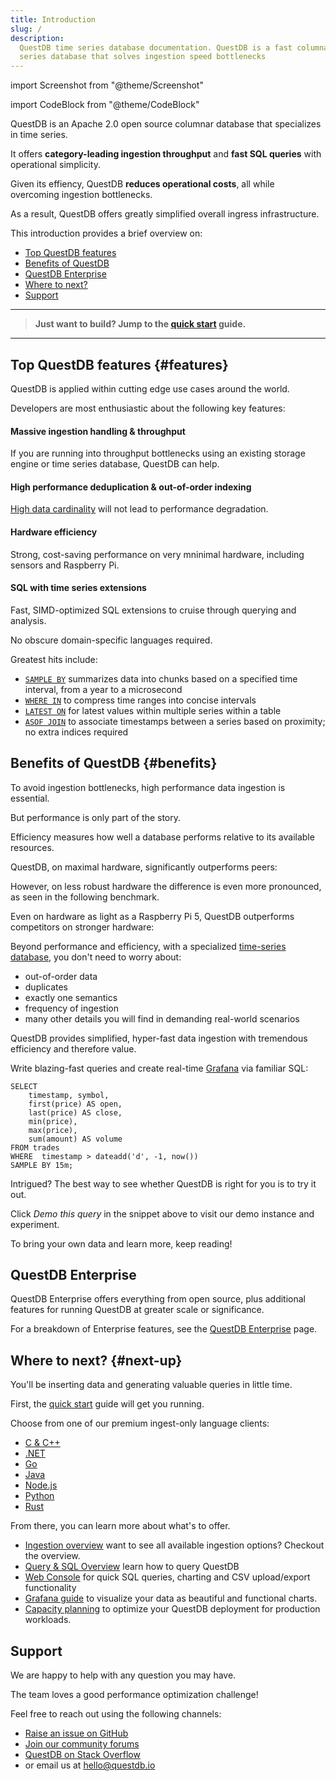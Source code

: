 ```yaml
---
title: Introduction
slug: /
description:
  QuestDB time series database documentation. QuestDB is a fast columnar time
  series database that solves ingestion speed bottlenecks
---
```


import Screenshot from "@theme/Screenshot"

import CodeBlock from "@theme/CodeBlock"

QuestDB is an Apache 2.0 open source columnar database that specializes in time
series.

It offers **category-leading ingestion throughput** and **fast SQL queries**
with operational simplicity.

Given its effiency, QuestDB **reduces operational costs**, all while overcoming
ingestion bottlenecks.

As a result, QuestDB offers greatly simplified overall ingress infrastructure.

This introduction provides a brief overview on:

- [Top QuestDB features](#features)
- [Benefits of QuestDB](#benefits)
- [QuestDB Enterprise](#questdb-enterprise)
- [Where to next?](#next-up)
- [Support](#support)

<hr />

> **Just want to build? Jump to the [quick start](/docs/quick-start/) guide.**

<hr />

## Top QuestDB features {#features}

QuestDB is applied within cutting edge use cases around the world.

Developers are most enthusiastic about the following key features:

#### Massive ingestion handling & throughput

If you are running into throughput bottlenecks using an existing storage engine
or time series database, QuestDB can help.

#### High performance deduplication & out-of-order indexing

[High data cardinality](/glossary/high-cardinality/) will not lead to
performance degradation.

#### Hardware efficiency

Strong, cost-saving performance on very mninimal hardware, including sensors and
Raspberry Pi.

#### SQL with time series extensions

Fast, SIMD-optimized SQL extensions to cruise through querying and analysis.

No obscure domain-specific languages required.

Greatest hits include:

- [`SAMPLE BY`](/docs/reference/sql/sample-by/) summarizes data into chunks
  based on a specified time interval, from a year to a microsecond
- [`WHERE IN`](/docs/reference/sql/where/#time-range) to compress time ranges
  into concise intervals
- [`LATEST ON`](/docs/reference/sql/latest-on/) for latest values within
  multiple series within a table
- [`ASOF JOIN`](/docs/reference/sql/asof-join/) to associate timestamps between
  a series based on proximity; no extra indices required

## Benefits of QuestDB {#benefits}

To avoid ingestion bottlenecks, high performance data ingestion is essential.

But performance is only part of the story.

Efficiency measures how well a database performs relative to its available
resources.

QuestDB, on maximal hardware, significantly outperforms peers:

<Screenshot
  alt="A chart showing high-cardinality ingestion performance of InfluxDB, TimescaleDB, and QuestDB"
  src="/images/benchmark/benchmark_all_q1_2024.webp"
  width={650}
  title="Benchmark results for QuestDB 7.3.10, InfluxDB 2.7.4 and Timescale 2.14.2"
/>

However, on less robust hardware the difference is even more pronounced, as seen
in the following benchmark.

Even on hardware as light as a Raspberry Pi 5, QuestDB outperforms competitors
on stronger hardware:

<Screenshot
  alt="A chart showing high-cardinality ingestion performance of InfluxDB, TimescaleDB, and QuestDB"
  src="/images/pages/index/min-hardware-comp-graph.webp"
  width={550}
  title="QuestDB on an RPi5 outperforming competitors on optimal hardware"
/>

Beyond performance and efficiency, with a specialized
[time-series database](/glossary/time-series-database/), you don't need to worry
about:

- out-of-order data
- duplicates
- exactly one semantics
- frequency of ingestion
- many other details you will find in demanding real-world scenarios

QuestDB provides simplified, hyper-fast data ingestion with tremendous
efficiency and therefore value.

Write blazing-fast queries and create real-time
[Grafana](/docs/third-party-tools/grafana/) via familiar SQL:

```questdb-sql title='Navigate time with SQL' demo
SELECT
    timestamp, symbol,
    first(price) AS open,
    last(price) AS close,
    min(price),
    max(price),
    sum(amount) AS volume
FROM trades
WHERE  timestamp > dateadd('d', -1, now())
SAMPLE BY 15m;
```

Intrigued? The best way to see whether QuestDB is right for you is to try it
out.

Click _Demo this query_ in the snippet above to visit our demo instance and
experiment.

To bring your own data and learn more, keep reading!

## QuestDB Enterprise

QuestDB Enterprise offers everything from open source, plus additional features
for running QuestDB at greater scale or significance.

For a breakdown of Enterprise features, see the
[QuestDB Enterprise](/enterprise/) page.

## Where to next? {#next-up}

You'll be inserting data and generating valuable queries in little time.

First, the [quick start](/docs/quick-start/) guide will get you running.

Choose from one of our premium ingest-only language clients:

- [C & C++](/docs/clients/ingest-c-and-cpp)
- [.NET](/docs/clients/ingest-dotnet)
- [Go](/docs/clients/ingest-go)
- [Java](/docs/clients/java_ilp)
- [Node.js](/docs/clients/ingest-node)
- [Python](/docs/clients/ingest-python)
- [Rust](/docs/clients/ingest-rust)

From there, you can learn more about what's to offer.

- [Ingestion overview](/docs/ingestion-overview/) want to see all available
  ingestion options? Checkout the overview.
- [Query & SQL Overview](/docs/reference/sql/overview/) learn how to query
  QuestDB
- [Web Console](/docs/web-console/) for quick SQL queries, charting and CSV
  upload/export functionality
- [Grafana guide](/docs/third-party-tools/grafana/) to visualize your data as
  beautiful and functional charts.
- [Capacity planning](/docs/deployment/capacity-planning/) to optimize your
  QuestDB deployment for production workloads.

## Support

We are happy to help with any question you may have.

The team loves a good performance optimization challenge!

Feel free to reach out using the following channels:

- [Raise an issue on GitHub](https://github.com/questdb/questdb/issues/new/choose)
- [Join our community forums](https://community.questdb.io/)
- [QuestDB on Stack Overflow](https://stackoverflow.com/questions/tagged/questdb)
- or email us at [hello@questdb.io](mailto:hello@questdb.io)
